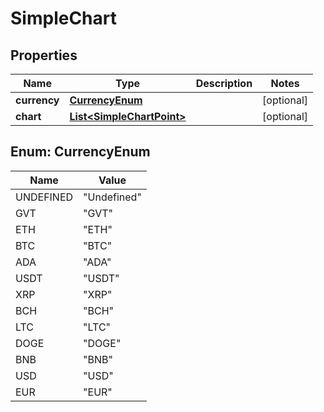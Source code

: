 # SimpleChart

## Properties
Name | Type | Description | Notes
------------ | ------------- | ------------- | -------------
**currency** | [**CurrencyEnum**](#CurrencyEnum) |  |  [optional]
**chart** | [**List&lt;SimpleChartPoint&gt;**](SimpleChartPoint.md) |  |  [optional]

<a name="CurrencyEnum"></a>
## Enum: CurrencyEnum
Name | Value
---- | -----
UNDEFINED | &quot;Undefined&quot;
GVT | &quot;GVT&quot;
ETH | &quot;ETH&quot;
BTC | &quot;BTC&quot;
ADA | &quot;ADA&quot;
USDT | &quot;USDT&quot;
XRP | &quot;XRP&quot;
BCH | &quot;BCH&quot;
LTC | &quot;LTC&quot;
DOGE | &quot;DOGE&quot;
BNB | &quot;BNB&quot;
USD | &quot;USD&quot;
EUR | &quot;EUR&quot;

